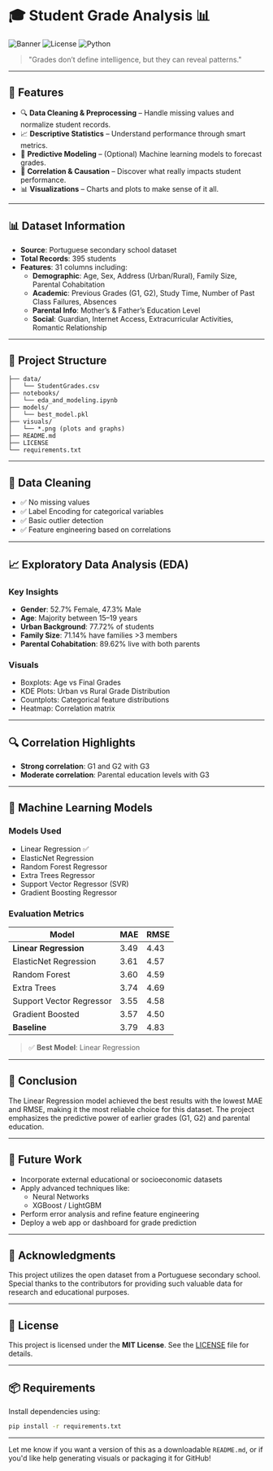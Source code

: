 # 🎓 Student Grade Analysis 📊

![Banner](https://img.shields.io/badge/Project-Type%3A%20ML%2FData%20Analysis-blueviolet?style=flat-square)
![License](https://img.shields.io/badge/License-MIT-green?style=flat-square)
![Python](https://img.shields.io/badge/Made%20With-Python%203.x-yellow?style=flat-square)

> "Grades don’t define intelligence, but they can reveal patterns."
---
## 🚀 Features

- 🔍 **Data Cleaning & Preprocessing** – Handle missing values and normalize student records.
- 📈 **Descriptive Statistics** – Understand performance through smart metrics.
- 🤖 **Predictive Modeling** – (Optional) Machine learning models to forecast grades.
- 🧠 **Correlation & Causation** – Discover what really impacts student performance.
- 📊 **Visualizations** – Charts and plots to make sense of it all.

---

## 📊 Dataset Information

- **Source**: Portuguese secondary school dataset
- **Total Records**: 395 students
- **Features**: 31 columns including:
  - **Demographic**: Age, Sex, Address (Urban/Rural), Family Size, Parental Cohabitation
  - **Academic**: Previous Grades (G1, G2), Study Time, Number of Past Class Failures, Absences
  - **Parental Info**: Mother’s & Father’s Education Level
  - **Social**: Guardian, Internet Access, Extracurricular Activities, Romantic Relationship

---

## 📁 Project Structure

```
├── data/
│   └── StudentGrades.csv
├── notebooks/
│   └── eda_and_modeling.ipynb
├── models/
│   └── best_model.pkl
├── visuals/
│   └── *.png (plots and graphs)
├── README.md
├── LICENSE
└── requirements.txt
```

---

## 🧹 Data Cleaning

- ✅ No missing values
- ✅ Label Encoding for categorical variables
- ✅ Basic outlier detection
- ✅ Feature engineering based on correlations

---

## 📈 Exploratory Data Analysis (EDA)

### Key Insights

- **Gender**: 52.7% Female, 47.3% Male
- **Age**: Majority between 15–19 years
- **Urban Background**: 77.72% of students
- **Family Size**: 71.14% have families >3 members
- **Parental Cohabitation**: 89.62% live with both parents

### Visuals

- Boxplots: Age vs Final Grades
- KDE Plots: Urban vs Rural Grade Distribution
- Countplots: Categorical feature distributions
- Heatmap: Correlation matrix

---

## 🔍 Correlation Highlights

- **Strong correlation**: G1 and G2 with G3
- **Moderate correlation**: Parental education levels with G3

---

## 🤖 Machine Learning Models

### Models Used

- Linear Regression ✅
- ElasticNet Regression
- Random Forest Regressor
- Extra Trees Regressor
- Support Vector Regressor (SVR)
- Gradient Boosting Regressor

### Evaluation Metrics

| Model                  | MAE   | RMSE  |
|------------------------|-------|-------|
| **Linear Regression**  | 3.49  | 4.43  |
| ElasticNet Regression  | 3.61  | 4.57  |
| Random Forest          | 3.60  | 4.59  |
| Extra Trees            | 3.74  | 4.69  |
| Support Vector Regressor | 3.55 | 4.58  |
| Gradient Boosted       | 3.57  | 4.50  |
| **Baseline**           | 3.79  | 4.83  |

> ✅ **Best Model**: Linear Regression

---

## 🔮 Conclusion

The Linear Regression model achieved the best results with the lowest MAE and RMSE, making it the most reliable choice for this dataset. The project emphasizes the predictive power of earlier grades (G1, G2) and parental education.

---

## 🚀 Future Work

- Incorporate external educational or socioeconomic datasets
- Apply advanced techniques like:
  - Neural Networks
  - XGBoost / LightGBM
- Perform error analysis and refine feature engineering
- Deploy a web app or dashboard for grade prediction

---

## 🙏 Acknowledgments

This project utilizes the open dataset from a Portuguese secondary school. Special thanks to the contributors for providing such valuable data for research and educational purposes.

---

## 📄 License

This project is licensed under the **MIT License**. See the [LICENSE](LICENSE) file for details.

---

## 📦 Requirements

Install dependencies using:

```bash
pip install -r requirements.txt
```

---

Let me know if you want a version of this as a downloadable `README.md`, or if you'd like help generating visuals or packaging it for GitHub!
